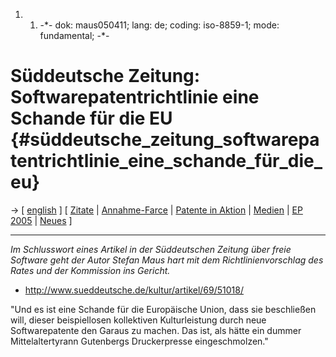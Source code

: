 1.  1.  -\*- dok: maus050411; lang: de; coding: iso-8859-1; mode:
        fundamental; -\*-

# Süddeutsche Zeitung: Softwarepatentrichtlinie eine Schande für die EU {#süddeutsche_zeitung_softwarepatentrichtlinie_eine_schande_für_die_eu}

-\> \[ [ english](Maus050411En "wikilink") \] \[ [
Zitate](PatquoteDe "wikilink") \| [
Annahme-Farce](Cons050307De "wikilink") \| [ Patente in
Aktion](SwpikxraniDe "wikilink") \| [ Medien](SwpatmediaDe "wikilink")
\| [ EP 2005](Plen05De "wikilink") \| [ Neues](SwpatcninoDe "wikilink")
\]

------------------------------------------------------------------------

*Im Schlusswort eines Artikel in der Süddeutschen Zeitung über freie
Software geht der Autor Stefan Maus hart mit dem Richtlinienvorschlag
des Rates und der Kommission ins Gericht.*

-   <http://www.sueddeutsche.de/kultur/artikel/69/51018/>

\"Und es ist eine Schande für die Europäische Union, dass sie
beschließen will, dieser beispiellosen kollektiven Kulturleistung durch
neue Softwarepatente den Garaus zu machen. Das ist, als hätte ein dummer
Mittelaltertyrann Gutenbergs Druckerpresse eingeschmolzen.\"

